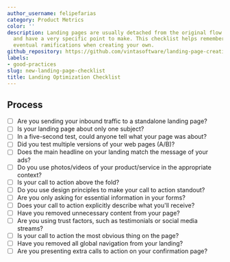 ```yaml
---
author_username: felipefarias
category: Product Metrics
color: ''
description: Landing pages are usually detached from the original flow of your homepage
  and have a very specific point to make. This checklist helps remembering that and
  eventual ramifications when creating your own.
github_repository: https://github.com/vintasoftware/landing-page-creation-checklist
labels:
- good-practices
slug: new-landing-page-checklist
title: Landing Optimization Checklist
---
```

## Process
-  [ ] Are you sending your inbound traffic to a standalone landing page?
-  [ ] Is your landing page about only one subject?
-  [ ] In a five-second test, could anyone  tell what your page was about?
-  [ ] Did you test multiple versions of your web pages (A/B)?
-  [ ] Does the main headline on your landing match the message of your ads?
-  [ ] Do you use photos/videos of your product/service in the appropriate context?
-  [ ] Is your call to action above the fold?
-  [ ] Do you use design principles to make your call to action standout?
-  [ ] Are you only asking for essential information in your forms?
-  [ ] Does your call to action explicitly describe what you'll receive?
-  [ ] Have you removed unnecessary content from your page?
-  [ ] Are you using trust factors, such as testimonials or social media streams?
-  [ ] Is your call to action the most obvious thing on the page?
-  [ ] Have you removed all global navigation from your landing?
-  [ ] Are you presenting extra calls to action on your confirmation page?

